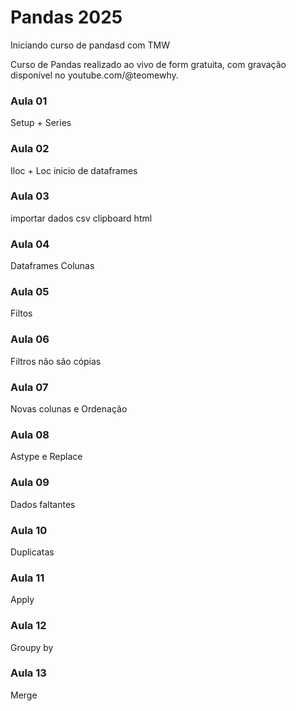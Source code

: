 # Pandas 2025
Iniciando curso de pandasd com TMW

Curso de Pandas realizado ao vivo de form gratuita, com gravação disponível no youtube.com/@teomewhy.

### Aula 01
Setup + Series

### Aula 02
Iloc + Loc
inicio de dataframes

### Aula 03 
importar dados
csv
clipboard
html

### Aula 04
Dataframes
Colunas

### Aula 05
Filtos

### Aula 06
Filtros não são cópias

### Aula 07
Novas colunas e Ordenação

### Aula 08
Astype e Replace

### Aula 09
Dados faltantes

### Aula 10
Duplicatas

### Aula 11
Apply

### Aula 12
Groupy by

### Aula 13
Merge